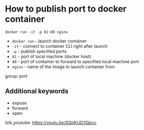 # How to publish port to docker container

```docker
docker run -it -p 81:80 nginx
```

- `docker run` - launch docker container
- `-it` - connect to container CLI right after launch
- `-p` - publish specified ports
- `81` - port of local machine (docker host)
- `80` - port of container to forward to specified local machine port
- `nginx` - name of the image to launch container from

group: port


## Additional keywords
- expose
- forward
- open

link_youtube: https://youtu.be/SQpKUD3Qqcc
